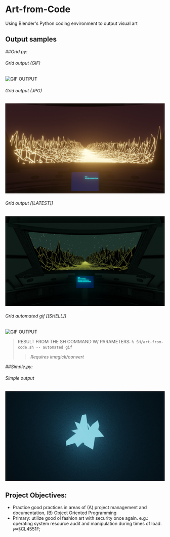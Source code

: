 # Art-from-Code
Using Blender's Python coding environment to output visual art

## Output samples

##*Grid.py:*

###### Grid output (GIF)
![GIF OUTPUT](/output/grid.gif)

###### Grid output (JPG)
![JPG OUTPUT](/output/grid.jpg)

###### Grid output [[LATEST]]
![JPG OUTPUT](/output/latest.jpg)

###### Grid automated gif [[SHELL]]
![GIF OUTPUT](/output/latest.gif)
> RESULT FROM THE SH COMMAND W/ PARAMETERS: `% SH/art-from-code.sh -- automated gif`
>> *Requires imagick/convert*

##*Simple.py:*

###### Simple output
![GIF OUTPUT](/output/simple.jpg)

## Project Objectives:
 - Practice good practices in areas of (A) project management and documentation, (B) Object Oriented Programming
 - Primary: utilize good ol fashion art with security once again. e.g.: operating system resource audit and manipulation during times of load. ¡∞§CL4551F;
